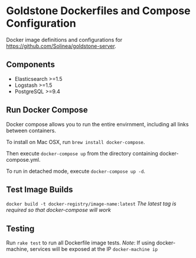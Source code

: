 Goldstone Dockerfiles and Compose Configuration
===============================================

Docker image definitions and configurations for https://github.com/Solinea/goldstone-server.

## Components

* Elasticsearch >=1.5
* Logstash >=1.5
* PostgreSQL >=9.4

## Run Docker Compose
Docker compose allows you to run the entire envirnment, including all links between containers.

To install on Mac OSX, run `brew install docker-compose`.

Then execute `docker-compose up` from the directory containing docker-compose.yml.
  
To run in detached mode, execute `docker-compose up -d`.

## Test Image Builds
`docker build -t docker-registry/image-name:latest`
*The latest tag is required so that docker-compose will work*

## Testing
Run `rake test` to run all Dockerfile image tests.
*Note*: If using docker-machine, services will be exposed at the IP `docker-machine ip`